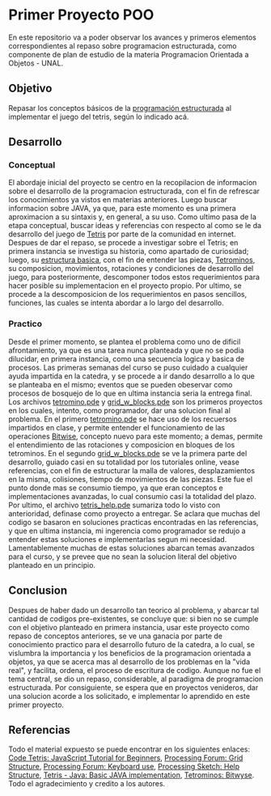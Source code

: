 # Primer Proyecto POO
En este repositorio va a poder observar los avances y primeros elementos correspondientes al repaso sobre programacion estructurada, como componente de plan de estudio de la materia Programacion Orientada a Objetos - UNAL.
## Objetivo
Repasar los conceptos básicos de la [programación estructurada](https://github.com/objetos/structured_programming) al implementar el juego del tetris, según lo indicado acá.
## Desarrollo
### Conceptual
El abordaje inicial del proyecto se centro en la recopilacion de informacion sobre el desarrollo de la programacion estructurada, con el fin de refrescar los conocimientos ya vistos en materias anteriores. Luego buscar informacion sobre JAVA, ya que, para este momento es una primera aproximacion a su sintaxis y, en general, a su uso. Como ultimo pasa de la etapa conceptual, buscar ideas y referencias con respecto al como se le da desarrollo del juego de [Tetris](https://en.wikipedia.org/wiki/Tetris#Gameplay) por parte de la comunidad en internet.
Despues de dar el repaso, se procede a investigar sobre el Tetris; en primera instancia se investiga su historia, como apartado de curiosidad; luego, su [estructura basica](https://www.interaction-design.org/literature/article/a-game-explained-an-example-of-a-single-game-and-how-it-meets-the-rules-of-fun), con el fin de entender las piezas, [Tetrominos](https://tetris.fandom.com/es/wiki/Tetromino), su composicion, movimientos, rotaciones y condiciones de desarrollo del juego, para posteriormente, descomponer todos estos requerimientos para hacer posible su implementacion en el proyecto propio.
Por ultimo, se procede a la descomposicion de los requerimientos en pasos sencillos, funciones, las cuales se intenta abordar a lo largo del desarrollo.
### Practico
Desde el primer momento, se plantea el problema como uno de dificil afrontamiento, ya que es una tarea nunca planteada y que no se podia dilucidar, en primera instancia, como una secuencia logica y basica de procesos. Las primeras semanas del curso se puso cuidado a cualquier ayuda impartida en la catedra, y se procede a ir dando desarrollo a lo que se planteaba en el mismo; eventos que se pueden obeservar como procesos de bosquejo de lo que en ultima instancia seria la entrega final. 
Los archivos [tetromino.pde](https://github.com/ElderZeus/TetrisProcessingPOO/blob/master/tetromino.pde) y [grid_w_blocks.pde](https://github.com/ElderZeus/TetrisProcessingPOO/blob/master/grid_w_blocks.pde) son los primeros proyectos en los cuales, intento, como programador, dar una solucion final al problema.
En el primero [tetromino.pde](https://github.com/ElderZeus/TetrisProcessingPOO/blob/master/tetromino.pde) se hace uso de los recuersos impartidos en clase, y permite entender el funcionamiento de las operaciones [Bitwise](https://en.wikipedia.org/wiki/Bitwise_operation), concepto nuevo para este momento; a demas, permite el entendimiento de las rotaciones y composicion en bloques de los tetrominos.
En el segundo [grid_w_blocks.pde](https://github.com/ElderZeus/TetrisProcessingPOO/blob/master/grid_w_blocks.pde) se ve la primera parte del desarrollo, guiado casi en su totalidad por los tutoriales online, vease referencias, con el fin de estructurar la malla de valores, desplazamientos en la misma, colisiones, tiempo de movimientos de las piezas. Este fue el punto donde mas se consumio tiempo, ya que eran conceptos e implementaciones avanzadas, lo cual consumio casi la totalidad del plazo.
Por ultimo, el archivo [tetris_help.pde](https://github.com/ElderZeus/TetrisProcessingPOO/blob/master/tetris_help/tetris_help.pde) sumariza todo lo visto con anterioridad, definase como proyecto a entregar. Se aclara que muchas del codigo se basaron en soluciones practicas encontradas en las referencias, y que en ultima instancia, mi ingerencia como programador se redujo a entender estas soluciones e implementarlas segun mi necesidad. Lamentablemente muchas de estas soluciones abarcan temas avanzados para el curso, y se prevee que no sean la solucion literal del objetivo planteado en un principio.
## Conclusion
Despues de haber dado un desarrollo tan teorico al problema, y abarcar tal cantidad de codigos pre-existentes, se concluye que: si bien no se cumple con el objetivo planteado en primera instancia, usar este proyecto como repaso de conceptos anteriores, se ve una ganacia por parte de conocimiento practico para el desarrollo futuro de la catedra, a lo cual, se vislumbra la importancia y los beneficios de la programacion orientada a objetos, ya que se acerca mas al desarrollo de los problemas en la "vida real", y facilita, ordena, el proceso de escritura de codigo. Aunque no fue el tema central, se dio un repaso, considerable, al paradigma de programacion estructurada. Por consiguiente, se espera que en proyectos venideros, dar una solucion acorde a los solicitado, e implementar lo aprendido en este primer proyecto.
## Referencias
Todo el material expuesto se puede encontrar en los siguientes enlaces:
[Code Tetris: JavaScript Tutorial for Beginners](https://bit.ly/3jvTDlv),
[Processing Forum: Grid Structure](https://bit.ly/3cVGobu),
[Processing Forum: Keyboard use](https://bit.ly/34jVP9u),
[Processing Sketch: Help Structure](https://bit.ly/3ngTaWB),
[Tetris - Java: Basic JAVA implementation](https://bit.ly/3le2HMt),
[Tetrominos: Bitwyse](https://bit.ly/3ldJivc).
Todo el agradecimiento y credito a los autores.
